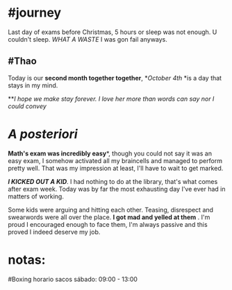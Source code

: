 
# #journey 

Last day of exams before Christmas, 5 hours or sleep was not enough. U couldn't sleep. *WHAT A WASTE* I was gon fail anyways.

## #Thao 

Today is our **second month together together**, **October 4th*
*is a day that stays in my mind.

**_I hope we make stay forever.
I love her more than words can say nor I could convey_
# *A posteriori*

**Math's exam was incredibly easy***, though you could not say it was an easy exam, I somehow activated all my braincells and managed to perform pretty well. That was my impression at least, I'll have to wait to get marked.

__*I KICKED OUT A KID*__.   I had nothing to do at the library, that's what comes after exam week. Today was by far the most exhausting day I've ever had in matters of working.

Some kids were arguing and hitting each other. Teasing, disrespect and swearwords were all over the place. 
**I got mad and yelled at them** . I'm proud I encouraged enough to face them, I'm always passive and this proved I indeed deserve my job.

# notas:

#Boxing horario sacos sábado: 09:00 - 13:00

